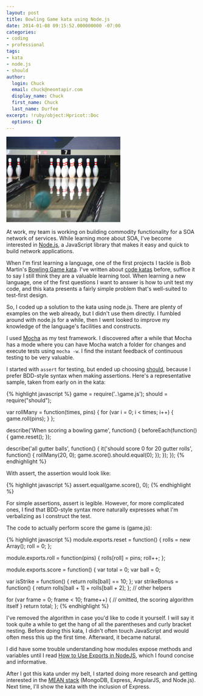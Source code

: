 ```yaml
---
layout: post
title: Bowling Game kata using Node.js
date: 2014-01-08 09:15:52.000000000 -07:00
categories:
- coding
- professional
tags:
- kata
- node.js
- should
author:
  login: Chuck
  email: chuck@neontapir.com
  display_name: Chuck
  first_name: Chuck
  last_name: Durfee
excerpt: !ruby/object:Hpricot::Doc
  options: {}
---
```

[![bowling](assets/bowling-300x225.jpg)](http://neontapir.com/wp/wp-content/uploads/2014/01/bowling.jpg)

At work, my team is working on building commodity functionality for a SOA network of services. While learning more about SOA, I've become interested in [Node.js](http://nodejs.org‎), a JavaScript library that makes it easy and quick to build network applications.

When I'm first learning a language, one of the first projects I tackle is Bob Martin's [Bowling Game kata](http://butunclebob.com/ArticleS.UncleBob.TheBowlingGameKata). I've written about [code katas](http://neontapir.com/wp/2012/08/code-katas/) before, suffice it to say I still think they are a valuable learning tool. When learning a new language, one of the first questions I want to answer is how to unit test my code, and this kata presents a fairly simple problem that's well-suited to test-first design.

So, I coded up a solution to the kata using node.js. There are plenty of examples on the web already, but I didn't use them directly. I fumbled around with node.js for a while, then I went looked to improve my knowledge of the language's facilities and constructs.

I used [Mocha](http://visionmedia.github.io/mocha/‎) as my test framework. I discovered after a while that Mocha has a mode where you can have Mocha watch a folder for changes and execute tests using `mocha -w`. I find the instant feedback of continuous testing to be very valuable.

I started with `assert` for testing, but ended up choosing [should](https://github.com/visionmedia/should.js/), because I prefer BDD-style syntax when making assertions. Here's a representative sample, taken from early on in the kata:

{% highlight javascript %}
 game = require('..\\game.js');
 should = require("should");

var rollMany = function(times, pins) {
 for (var i = 0; i < times; i++) {
 game.roll(pins);
 }
 };

describe('When scoring a bowling game', function() {
 beforeEach(function() {
 game.reset();
 });

describe('all gutter balls', function() {
 it('should score 0 for 20 gutter rolls', function() {
 rollMany(20, 0);
 game.score().should.equal(0);
 });
 });
 });
 {% endhighlight %}

With assert, the assertion would look like:

{% highlight javascript %}
 assert.equal(game.score(), 0);
 {% endhighlight %}

For simple assertions, assert is legible. However, for more complicated ones, I find that BDD-style syntax more naturally expresses what I'm verbalizing as I construct the test.

The code to actually perform score the game is (game.js):

{% highlight javascript %}
 module.exports.reset = function() {
 rolls = new Array();
 roll = 0;
 };

module.exports.roll = function(pins) {
 rolls[roll] = pins;
 roll++;
 };

module.exports.score = function() {
 var total = 0;
 var ball = 0;

var isStrike = function() { return rolls[ball] == 10; };
 var strikeBonus = function() { return rolls[ball + 1] + rolls[ball + 2]; };
 // other helpers

for (var frame = 0; frame < 10; frame++) {
 // omitted, the scoring algorithm itself
 }
 return total;
 };
 {% endhighlight %}

I've removed the algorithm in case you'd like to code it yourself. I will say it took quite a while to get the hang of all the parentheses and curly bracket nesting. Before doing this kata, I didn't often touch JavaScript and would often mess this up the first time. Afterward, it became natural.

I did have some trouble understanding how modules expose methods and variables until I read [How to Use Exports in NodeJS](http://blog.liangzan.net/blog/2012/06/04/how-to-use-exports-in-nodejs/), which I found concise and informative.

After I got this kata under my belt, I started doing more research and getting interested in the [MEAN stack](http://www.mean.io/) (MongoDB, Express, AngularJS, and Node.js). Next time, I'll show the kata with the inclusion of Express.
